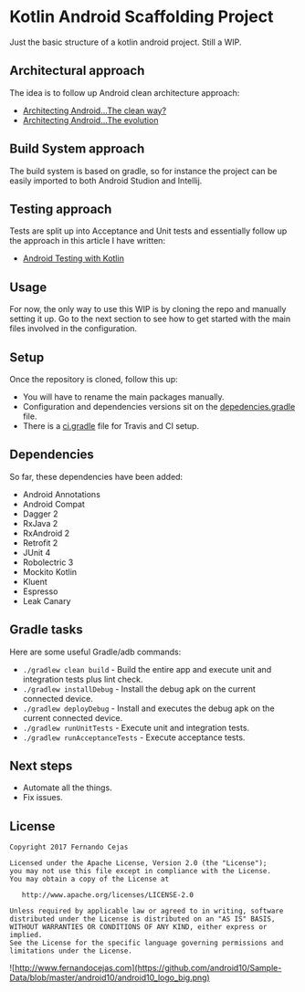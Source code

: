 # Kotlin Android Scaffolding Project
Just the basic structure of a kotlin android project. Still a WIP.


Architectural approach
-----------------
The idea is to follow up Android clean architecture approach:
- [Architecting Android…The clean way?](http://fernandocejas.com/2014/09/03/architecting-android-the-clean-way/)
- [Architecting Android…The evolution](http://fernandocejas.com/2015/07/18/architecting-android-the-evolution/)


Build System approach
-----------------
The build system is based on gradle, so for instance the project can be easily imported to both Android Studion and Intellij. 


Testing approach
-----------------
Tests are split up into Acceptance and Unit tests and essentially follow up the approach in this article I have written: 
- [Android Testing with Kotlin](https://fernandocejas.com/2017/02/03/android-testing-with-kotlin/)


Usage
-----------------
For now, the only way to use this WIP is by cloning the repo and manually setting it up. Go to the next section to see how to get started with the main files involved in the configuration. 


Setup
-----------------
Once the repository is cloned, follow this up:
- You will have to rename the main packages manually.
- Configuration and dependencies versions sit on the [depedencies.gradle](https://github.com/android10/kotlin-android-scaffolding/blob/master/buildsystem/dependencies.gradle) file.
- There is a [ci.gradle](https://github.com/android10/kotlin-android-scaffolding/blob/master/buildsystem/ci.gradle) file for Travis and CI setup. 


Dependencies
-----------------
So far, these dependencies have been added:
- Android Annotations
- Android Compat
- Dagger 2 
- RxJava 2
- RxAndroid 2
- Retrofit 2
- JUnit 4
- Robolectric 3
- Mockito Kotlin
- Kluent
- Espresso
- Leak Canary


Gradle tasks
-----------------

Here are some useful Gradle/adb commands:

 * `./gradlew clean build` - Build the entire app and execute unit and integration tests plus lint check.
 * `./gradlew installDebug` - Install the debug apk on the current connected device.
 * `./gradlew deployDebug` - Install and executes the debug apk on the current connected device.
 * `./gradlew runUnitTests` - Execute unit and integration tests. 
 * `./gradlew runAcceptanceTests` - Execute acceptance tests.
 
 
Next steps
-----------------
- Automate all the things.
- Fix issues.
 
 
 License
--------

    Copyright 2017 Fernando Cejas

    Licensed under the Apache License, Version 2.0 (the "License");
    you may not use this file except in compliance with the License.
    You may obtain a copy of the License at

       http://www.apache.org/licenses/LICENSE-2.0

    Unless required by applicable law or agreed to in writing, software
    distributed under the License is distributed on an "AS IS" BASIS,
    WITHOUT WARRANTIES OR CONDITIONS OF ANY KIND, either express or implied.
    See the License for the specific language governing permissions and
    limitations under the License.


![http://www.fernandocejas.com](https://github.com/android10/Sample-Data/blob/master/android10/android10_logo_big.png)
